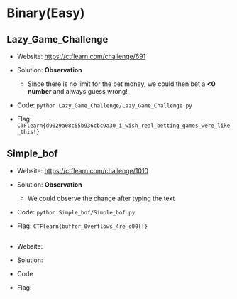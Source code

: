 # Binary(Easy)

## Lazy_Game_Challenge

* Website: https://ctflearn.com/challenge/691

* Solution: **Observation**

    * Since there is no limit for the bet money, we could then bet a **<0 number** and always guess wrong!

* Code: ```python Lazy_Game_Challenge/Lazy_Game_Challenge.py```

* Flag: ```CTFlearn{d9029a08c55b936cbc9a30_i_wish_real_betting_games_were_like_this!}```

## Simple_bof

* Website: https://ctflearn.com/challenge/1010

* Solution: **Observation**

    * We could observe the change after typing the text

* Code: ```python Simple_bof/Simple_bof.py```

* Flag: ```CTFlearn{buffer_0verflows_4re_c00l!}```

## 

* Website: 

* Solution: 

* Code 

* Flag: 